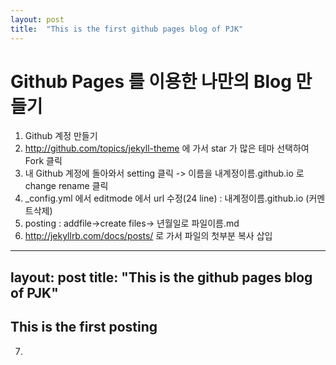 ```yaml
---
layout: post
title:  "This is the first github pages blog of PJK"
---
```



# Github Pages 를 이용한 나만의 Blog 만들기

1. Github 계정 만들기
2. http://github.com/topics/jekyll-theme 에 가서 star 가 많은 테마 선택하여 Fork 클릭
3. 내 Github 계정에 돌아와서 setting 클릭 -> 이름을 내계정이름.github.io 로 change rename 클릭
4. _config.yml 에서 editmode 에서 url 수정(24 line) : 내계정이름.github.io (커멘트삭제)
5. posting : addfile->create files-> 년월일로 파일이름.md
6. http://jekyllrb.com/docs/posts/ 로 가서 파일의 첫부분 복사 삽입
---
layout: post
title:  "This is the github pages blog of PJK"
---

## This is the first posting

7.
